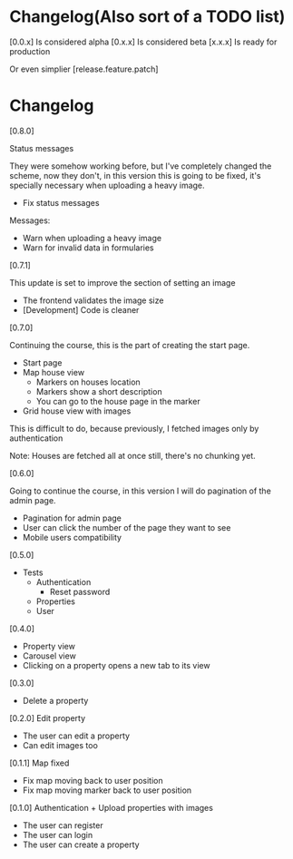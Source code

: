 # Changelog(Also sort of a TODO list)

[0.0.x] Is considered alpha
[0.x.x] Is considered beta
[x.x.x] Is ready for production

Or even simplier
[release.feature.patch]

# Changelog

[0.8.0]

Status messages

They were somehow working before, but I've completely changed the scheme, now they don't, in this version this is going to be fixed, it's specially necessary when uploading a heavy image.

- Fix status messages

Messages:
* Warn when uploading a heavy image
* Warn for invalid data in formularies

[0.7.1]

This update is set to improve the section of setting an image

- The frontend validates the image size
- [Development] Code is cleaner

[0.7.0]

Continuing the course, this is the part of creating the start page.

- Start page
- Map house view
    - Markers on houses location
    - Markers show a short description
    - You can go to the house page in the marker
- Grid house view with images

This is difficult to do, because previously, I fetched images only by authentication

Note: Houses are fetched all at once still, there's no chunking yet.

[0.6.0]

Going to continue the course, in this version I will do pagination of the admin page.

- Pagination for admin page
- User can click the number of the page they want to see
- Mobile users compatibility

[0.5.0]

- Tests
    - Authentication
        - Reset password
    - Properties
    - User

[0.4.0]

- Property view
- Carousel view
- Clicking on a property opens a new tab to its view

[0.3.0]

- Delete a property

[0.2.0] Edit property

- The user can edit a property
- Can edit images too 

[0.1.1] Map fixed

- Fix map moving back to user position
- Fix map moving marker back to user position

[0.1.0] Authentication + Upload properties with images

- The user can register
- The user can login
- The user can create a property

